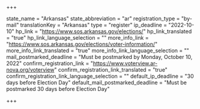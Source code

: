 +++

state_name = "Arkansas"
state_abbreviation = "ar"
registration_type = "by-mail"
translationKey = "Arkansas"
type = "register"
ip_deadline = "2022-10-10"
hp_link = "https://www.sos.arkansas.gov/elections/"
hp_link_translated = "true"
hp_link_language_selection = ""
more_info_link = "https://www.sos.arkansas.gov/elections/voter-information/"
more_info_link_translated = "true"
more_info_link_language_selection = ""
mail_postmarked_deadline = "Must be postmarked by Monday, October 10, 2022"
confirm_registration_link = "https://www.voterview.ar-nova.org/voterview"
confirm_registration_link_translated = "true"
confirm_registration_link_language_selection = ""
default_ip_deadline = "30 days before Election Day"
default_mail_postmarked_deadline = "Must be postmarked 30 days before Election Day"

+++